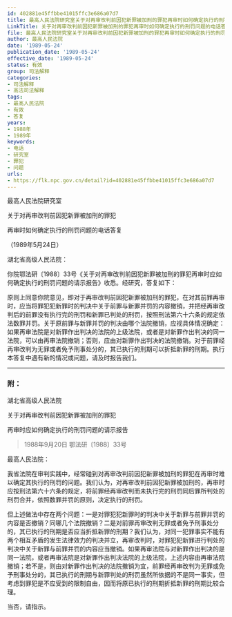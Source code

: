 ```yaml
---
id: 402881e45ffbbe41015ffc3e686a07d7
title: 最高人民法院研究室关于对再审改判前因犯新罪被加刑的罪犯再审时如何确定执行的刑罚问题的电话答复
LinkTitle: 关于对再审改判前因犯新罪被加刑的罪犯再审时如何确定执行的刑罚问题的电话答复（1989）
file: 最高人民法院研究室关于对再审改判前因犯新罪被加刑的罪犯再审时如何确定执行的刑罚问题的电话答复_19890524_402881e45ffbbe41015ffc3e686a07d7.docx
author: 最高人民法院
date: '1989-05-24'
publication_date: '1989-05-24'
effective_date: '1989-05-24'
status: 有效
group: 司法解释
categories:
- 司法解释
- 高法司法解释
tags:
- 最高人民法院
- 有效
- 答复
years:
- 1988年
- 1989年
keywords:
- 电话
- 研究室
- 罪犯
- 问题
urls:
- https://flk.npc.gov.cn/detail?id=402881e45ffbbe41015ffc3e686a07d7
---
```


最高人民法院研究室

关于对再审改判前因犯新罪被加刑的罪犯

再审时如何确定执行的刑罚问题的电话答复

（1989年5月24日）

湖北省高级人民法院：

你院鄂法研〔1988〕33号《关于对再审改判前因犯新罪被加刑的罪犯再审时应如何确定执行的刑罚问题的请示报告》收悉。经研究，答复如下：

原则上同意你院意见，即对于再审改判前因犯新罪被加刑的罪犯，在对其前罪再审时，应当将罪犯犯新罪时的判决中关于前罪与新罪并罚的内容撤销，并把经再审改判后的前罪没有执行完的刑罚和新罪已判处的刑罚，按照刑法第六十六条的规定依法数罪并罚。关于原前罪与新罪并罚的判决由哪个法院撤销，应视具体情况确定：如果再审法院是对新罪作出判决的法院的上级法院，或者是对新罪作出判决的同一法院，可以由再审法院撤销；否则，应由对新罪作出判决的法院撤销。对于前罪经再审改判为无罪或者免予刑事处分的，其已执行的刑期可以折抵新罪的刑期。执行本答复中遇有新的情况或问题，请及时报告我们。

---

### 附：

湖北省高级人民法院

关于对再审改判前因犯新罪被加刑的罪犯

再审时应如何确定执行的刑罚问题的请示报告

> 1988年9月20日 鄂法研〔1988〕33号

最高人民法院：

我省法院在审判实践中，经常碰到对再审改判前因犯新罪被加刑的罪犯在再审时难以确定其执行的刑罚的问题。我们认为，对再审改判前因犯新罪被加刑的，再审时应按刑法第六十六条的规定，将前罪经再审改判而未执行完的刑罚同后罪所判处的刑罚合并，依照数罪并罚的原则，决定执行的刑罚。

但上述做法中存在两个问题：一是对罪犯犯新罪时的判决中关于新罪与前罪并罚的内容是否撤销？同哪几个法院撤销？二是对前罪再审改判无罪或者免予刑事处分的，其已执行的刑期是否应当折抵新罪的刑期？我们认为，对同一犯罪事实不能有两个相互矛盾的发生法律效力的判决并立，再审改判时，对罪犯犯新罪进行判处的判决中关于新罪与前罪并罚的内容应当撤销。如果再审法院与对新罪作出判决的是同一法院，或者再审法院是对新罪作出判决法院的上级法院，上述内容由再审法院撤销；若不是，则由对新罪作出判决的法院撤销为宜，前罪经再审改判为无罪或免予刑事处分的，其已执行的刑期与新罪判处的刑罚虽然所依据的不是同一事实，但考虑到罪犯是不应受到的限制自由，因而将原已执行的刑期折抵新罪的刑期比较合理。

当否，请指示。

